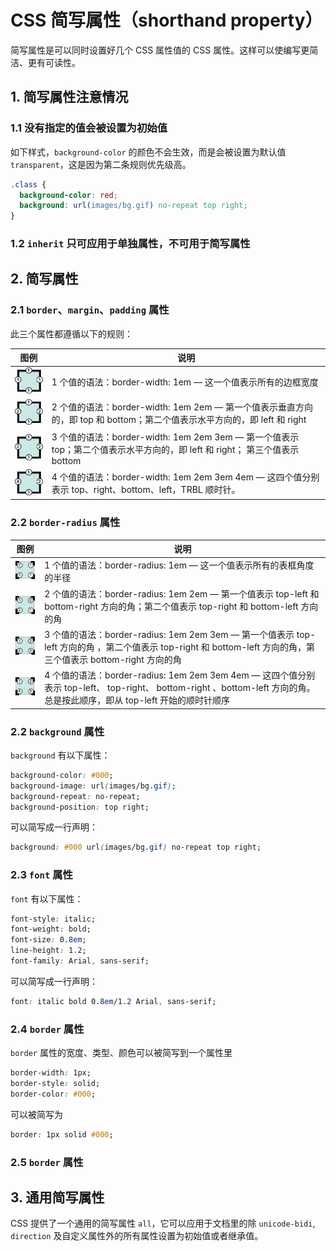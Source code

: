 # CSS 简写属性（shorthand property）

简写属性是可以同时设置好几个 CSS 属性值的 CSS 属性。这样可以使编写更简洁、更有可读性。

## 1. 简写属性注意情况

### 1.1 没有指定的值会被设置为初始值

如下样式，`background-color` 的颜色不会生效，而是会被设置为默认值 `transparent`，这是因为第二条规则优先级高。

```css
.class {
  background-color: red;
  background: url(images/bg.gif) no-repeat top right;
}
```

### 1.2 `inherit` 只可应用于单独属性，不可用于简写属性

## 2. 简写属性

### 2.1 `border`、`margin`、`padding` 属性

此三个属性都遵循以下的规则：

| 图例 | 说明 |
| --- | --- |
| ![](../assets/1-value-syntax.png) | 1 个值的语法：border-width: 1em — 这一个值表示所有的边框宽度 |
| ![](../assets/2-value-syntax.png) | 2 个值的语法：border-width: 1em 2em — 第一个值表示垂直方向的，即 top 和 bottom；第二个值表示水平方向的，即 left 和 right |
| ![](../assets/3-value-syntax.png) | 3 个值的语法：border-width: 1em 2em 3em — 第一个值表示 top；第二个值表示水平方向的，即 left 和 right； 第三个值表示 bottom |
| ![](../assets/4-value-syntax.png) | 4 个值的语法：border-width: 1em 2em 3em 4em — 这四个值分别表示 top、right、bottom、left，TRBL 顺时针。 |

### 2.2 `border-radius` 属性

| 图例 | 说明 |
| --- | --- |
| ![](../assets/corner1.png) | 1 个值的语法：border-radius: 1em — 这一个值表示所有的表框角度的半径 |
| ![](../assets/corner2.png) | 2 个值的语法：border-radius: 1em 2em — 第一个值表示 top-left 和 bottom-right 方向的角；第二个值表示 top-right 和 bottom-left 方向的角 |
| ![](../assets/corner3.png) | 3 个值的语法：border-radius: 1em 2em 3em — 第一个值表示 top-left 方向的角 ，第二个值表示 top-right 和 bottom-left 方向的角，第三个值表示 bottom-right 方向的角 |
| ![](../assets/corner4.png) | 4 个值的语法：border-radius: 1em 2em 3em 4em — 这四个值分别表示 top-left、 top-right、 bottom-right 、bottom-left 方向的角。总是按此顺序，即从 top-left 开始的顺时针顺序 |

### 2.2 `background` 属性

`background` 有以下属性：

```css
background-color: #000;
background-image: url(images/bg.gif);
background-repeat: no-repeat;
background-position: top right;
```

可以简写成一行声明：

```css
background: #000 url(images/bg.gif) no-repeat top right;
```

### 2.3 `font` 属性

`font` 有以下属性：

```css
font-style: italic;
font-weight: bold;
font-size: 0.8em;
line-height: 1.2;
font-family: Arial, sans-serif;
```

可以简写成一行声明：

```css
font: italic bold 0.8em/1.2 Arial, sans-serif;
```

### 2.4 `border` 属性

`border` 属性的宽度、类型、颜色可以被简写到一个属性里

```css
border-width: 1px;
border-style: solid;
border-color: #000;
```

可以被简写为

```css
border: 1px solid #000;
```

### 2.5 `border` 属性

## 3. 通用简写属性

CSS 提供了一个通用的简写属性 `all`，它可以应用于文档里的除 `unicode-bidi`, `direction` 及自定义属性外的所有属性设置为初始值或者继承值。
